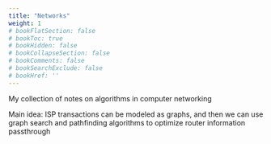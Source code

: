```yaml
---
title: "Networks"
weight: 1
# bookFlatSection: false
# bookToc: true
# bookHidden: false
# bookCollapseSection: false
# bookComments: false
# bookSearchExclude: false
# bookHref: ''
---
```


My collection of notes on algorithms in computer networking

Main idea: ISP transactions can be modeled as graphs, and then we can use graph search and pathfinding algorithms to optimize router information passthrough